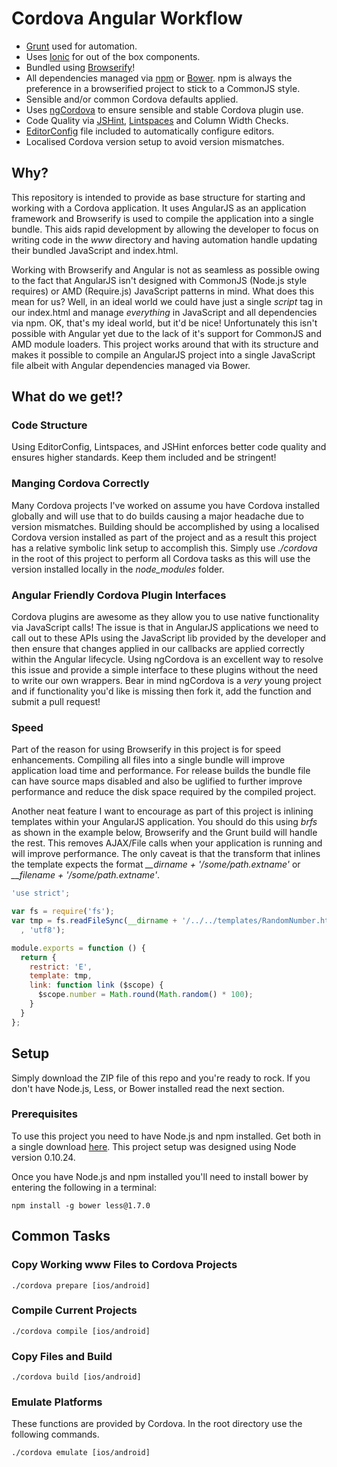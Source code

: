 Cordova Angular Workflow
========================

* [Grunt](http://gruntjs.com/) used for automation.
* Uses [Ionic](http://ionicframework.com/) for out of the box components.
* Bundled using [Browserify](http://browserify.org/)!
* All dependencies managed via [npm](https://www.npmjs.org/) or 
[Bower](http://bower.io/). npm is always the preference in a 
browserified project to stick to a CommonJS style.
* Sensible and/or common Cordova defaults applied.
* Uses [ngCordova](http://ngcordova.com/) to ensure sensible and stable
 Cordova plugin use.
* Code Quality via [JSHint](http://www.jshint.com/docs/), 
[Lintspaces](lintspaces) and Column Width Checks.
* [EditorConfig](http://editorconfig.org/) file included to automatically 
configure editors.
* Localised Cordova version setup to avoid version mismatches.


## Why?

This repository is intended to provide as base structure for starting 
and working with a Cordova application. It uses AngularJS as an application 
framework and Browserify is used to compile the application into a single 
bundle. This aids rapid development by allowing the developer to focus on 
writing code in the _www_ directory and having automation handle updating their 
bundled JavaScript and index.html.

Working with Browserify and Angular is not as seamless as possible owing to the 
fact that AngularJS isn't designed with CommonJS (Node.js style requires) or
 AMD (Require.js) JavaScript patterns in 
mind. What does this mean for us? Well, in an ideal world we could have just a 
single _script_ tag in our index.html and manage *everything* in JavaScript 
and all dependencies via npm. OK, that's my ideal world, but it'd be nice! 
Unfortunately this isn't possible with Angular yet due to the lack of it's 
support for CommonJS and AMD module loaders. This project works around that 
with its structure and makes it possible to compile an AngularJS project into 
a single JavaScript file albeit with Angular dependencies managed via Bower.


## What do we get!?

### Code Structure
Using EditorConfig, Lintspaces, and JSHint enforces better code quality and 
ensures higher standards. Keep them included and be stringent!

### Manging Cordova Correctly
Many Cordova projects I've worked on assume you have Cordova installed globally 
and will use that to do builds causing a major headache due to version 
mismatches. Building should be accomplished by using a localised Cordova 
version installed as part of the project and as a result this project has a 
relative symbolic link setup to accomplish this. Simply use _./cordova_ in the 
root of this project to perform all Cordova tasks as this will use the version 
installed locally in the _node_modules_ folder.

### Angular Friendly Cordova Plugin Interfaces
Cordova plugins are awesome as they allow you to use native functionality via 
JavaScript calls! The issue is that in AngularJS applications we need to call 
out to these APIs using the JavaScript lib provided by the developer and then 
ensure that changes applied in our callbacks are applied correctly within the 
Angular lifecycle. Using ngCordova is an excellent way to resolve this issue 
and provide a simple interface to these plugins without the need to write our
own wrappers. Bear in mind ngCordova is a _very_ young project and if 
functionality you'd like is missing then fork it, add the function and submit 
a pull request!

### Speed
Part of the reason for using Browserify in this project is for speed 
enhancements. Compiling all files into a single bundle will improve application 
load time and performance. For release builds the bundle file can have source 
maps disabled and also be uglified to further improve performance and reduce 
the disk space required by the compiled project.

Another neat feature I want to encourage as part of this project is inlining 
templates within your AngularJS application. You should do this using 
_brfs_ as shown in the example below, Browserify and the Grunt build will 
handle the rest. This removes AJAX/File calls when your application is running 
and will improve performance. The only caveat is that the transform that 
inlines the template expects the format *__dirname + '/some/path.extname'* or 
*__filename + '/some/path.extname'*. 


```javascript
'use strict';

var fs = require('fs');
var tmp = fs.readFileSync(__dirname + '/../../templates/RandomNumber.html'
  , 'utf8');

module.exports = function () {
  return {
    restrict: 'E',
    template: tmp,
    link: function link ($scope) {
      $scope.number = Math.round(Math.random() * 100);
    }
  }
};

```


## Setup 

Simply download the ZIP file of this repo and you're ready to rock. If you 
don't have Node.js, Less, or Bower installed read the next section.

### Prerequisites 
To use this project you need to have Node.js and npm installed. Get both in a 
single download [here](http://nodejs.org). This project setup was designed 
using Node version 0.10.24.

Once you have Node.js and npm installed you'll need to install bower by 
entering the following in a terminal:

```
npm install -g bower less@1.7.0
```

## Common Tasks

### Copy Working www Files to Cordova Projects

```
./cordova prepare [ios/android]
```

### Compile Current Projects
```
./cordova compile [ios/android]
```

### Copy Files and Build
```
./cordova build [ios/android]
```

### Emulate Platforms
These functions are provided by Cordova. In the root directory use the 
following commands.

```
./cordova emulate [ios/android]
```